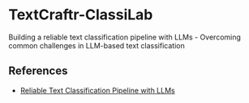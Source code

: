 # TextCraftr-ClassiLab

Building a reliable text classification pipeline with LLMs - Overcoming common challenges in LLM-based text classification

## References

- [Reliable Text Classification Pipeline with LLMs](https://towardsdatascience.com/building-a-reliable-text-classification-pipeline-with-llms-a-step-by-step-guide-87dc73213605)
